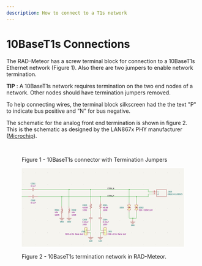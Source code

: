 ```yaml
---
description: How to connect to a T1s network
---
```


# 10BaseT1s Connections

The RAD-Meteor has a screw terminal block for connection to a 10BaseT1s Ethernet network (Figure 1). Also there are two jumpers to enable network termination.&#x20;

**TIP** : A 10BaseT1s network requires termination on the two end nodes of a network. Other nodes should have termination jumpers removed.

To help connecting wires, the terminal block silkscreen had the the text "P" to indicate bus positive and "N" for bus negative.

The schematic for the analog front end termination is shown in figure 2. This is the schematic as designed by the LAN867x PHY manufacturer ([Microchip](https://www.microchip.com)).

<figure><img src=".gitbook/assets/2022-10-05 09_19_06-RADMeteor Documentation Drawings - Google Docs — Mozilla Firefox.png" alt=""><figcaption><p>Figure 1 - 10BaseT1s connector with Termination Jumpers</p></figcaption></figure>

<figure><img src=".gitbook/assets/RAD-MeteorPHY.png" alt=""><figcaption><p>Figure 2 - 10BaseT1s termination network in RAD-Meteor.</p></figcaption></figure>
